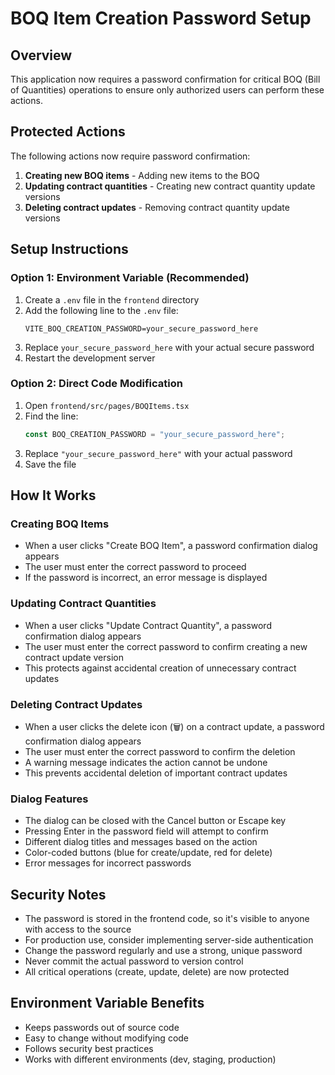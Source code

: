 # BOQ Item Creation Password Setup

## Overview

This application now requires a password confirmation for critical BOQ (Bill of Quantities) operations to ensure only authorized users can perform these actions.

## Protected Actions

The following actions now require password confirmation:

1. **Creating new BOQ items** - Adding new items to the BOQ
2. **Updating contract quantities** - Creating new contract quantity update versions
3. **Deleting contract updates** - Removing contract quantity update versions

## Setup Instructions

### Option 1: Environment Variable (Recommended)

1. Create a `.env` file in the `frontend` directory
2. Add the following line to the `.env` file:
   ```
   VITE_BOQ_CREATION_PASSWORD=your_secure_password_here
   ```
3. Replace `your_secure_password_here` with your actual secure password
4. Restart the development server

### Option 2: Direct Code Modification

1. Open `frontend/src/pages/BOQItems.tsx`
2. Find the line:
   ```typescript
   const BOQ_CREATION_PASSWORD = "your_secure_password_here";
   ```
3. Replace `"your_secure_password_here"` with your actual password
4. Save the file

## How It Works

### Creating BOQ Items

- When a user clicks "Create BOQ Item", a password confirmation dialog appears
- The user must enter the correct password to proceed
- If the password is incorrect, an error message is displayed

### Updating Contract Quantities

- When a user clicks "Update Contract Quantity", a password confirmation dialog appears
- The user must enter the correct password to confirm creating a new contract update version
- This protects against accidental creation of unnecessary contract updates

### Deleting Contract Updates

- When a user clicks the delete icon (🗑️) on a contract update, a password confirmation dialog appears
- The user must enter the correct password to confirm the deletion
- A warning message indicates the action cannot be undone
- This prevents accidental deletion of important contract updates

### Dialog Features

- The dialog can be closed with the Cancel button or Escape key
- Pressing Enter in the password field will attempt to confirm
- Different dialog titles and messages based on the action
- Color-coded buttons (blue for create/update, red for delete)
- Error messages for incorrect passwords

## Security Notes

- The password is stored in the frontend code, so it's visible to anyone with access to the source
- For production use, consider implementing server-side authentication
- Change the password regularly and use a strong, unique password
- Never commit the actual password to version control
- All critical operations (create, update, delete) are now protected

## Environment Variable Benefits

- Keeps passwords out of source code
- Easy to change without modifying code
- Follows security best practices
- Works with different environments (dev, staging, production)
